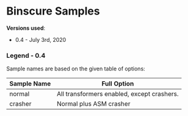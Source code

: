 # Binscure Samples

**Versions used**: 

* 0.4 - July 3rd, 2020

### Legend - 0.4

Sample names are based on the given table of options:

| Sample Name | Full Option |
| ------------| ------------|
| normal      | All transformers enabled, except crashers. |
| crasher     | Normal plus ASM crasher |
